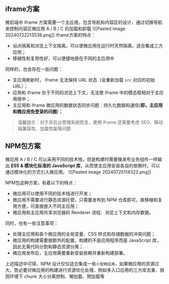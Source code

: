 ## iframe方案
微前端中 iframe 方案需要一个主应用，包含导航和内容区的设计，通过切换导航来控制内容区微应用 A / B / C 的加载和卸载
![[Pasted image 20240722213539.png]]
iframe方案的特点：
- 站点隔离和浏览上下文隔离，可以使微应用在运行时天然隔离，适合集成三方应用；
- 移植性和复用性好，可以便捷地嵌在不同的主应用中

同样的，也会存在一些问题：
- 主应用刷新时， iframe 无法保持 URL 状态（会重新加载 `src` 对应的初始 URL）；
- 应用和 iframe 处于不同的浏览上下文，无法使 iframe 中的模态框相对于主应用居中；
- 主应用和 iframe 微应用的数据状态同步问题：持久化数据和通信(**即，主应用和微应用免登录的问题**)；

> 温馨提示：对于非后台管理系统而言，使用 iframe 还需要考虑 SEO、移动端兼容性、加载性能等问题

## NPM包方案
微应用 A / B / C 可以采用不同的技术栈，但是构建时需要像发布业务组件一样输出 **ES5 & 模块化标准的 JavaScript 库**，从而使主应用安装各自的依赖时，可以通过模块化的方式引入微应用。
![[Pasted image 20240725114322.png]]

NPM包这种方案，有着以下的特点：
- 微应用可以使用不同的技术栈进行开发；
- 微应用不需要进行静态资源托管，只需要发布到 NPM 仓库即可，故移植和复用方便，可直接嵌入不同主应用；
- 微应用和主应用共享浏览器的 Renderer 进程、浏览上下文和内存数据。

同时，也有一些注意事项：
- 处理主应用和各个微应用的全局变量、CSS 样式和存储数据的冲突问题；
- 微应用的构建需要做额外的配置，构建的不是应用程序而是 JavaScript 库，因此无需代码分割和静态资源分离；
- 微应用发布后，主应用需要重新安装依赖并重新构建部署。

上述描述中可得，NPM 设计仅仅适合集成一些`小型微应用`，如果微应用的资源过大，势必要对微应用的构建进行资源优化处理，例如多入口应用的三方库去重、弱网环境下 chunk 大小分离控制、懒加载、预加载等
